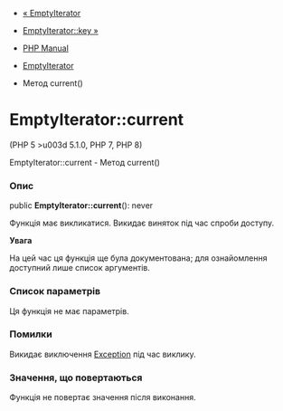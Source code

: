 - [« EmptyIterator](class.emptyiterator.md)
- [EmptyIterator::key »](emptyiterator.key.md)

- [PHP Manual](index.md)
- [EmptyIterator](class.emptyiterator.md)
- Метод current()

# EmptyIterator::current

(PHP 5 \>u003d 5.1.0, PHP 7, PHP 8)

EmptyIterator::current - Метод current()

### Опис

public **EmptyIterator::current**(): never

Функція має викликатися. Викидає виняток під час спроби
доступу.

**Увага**

На цей час ця функція ще була документована; для
ознайомлення доступний лише список аргументів.

### Список параметрів

Ця функція не має параметрів.

### Помилки

Викидає виключення [Exception](class.exception.md) під час виклику.

### Значення, що повертаються

Функція не повертає значення після виконання.
